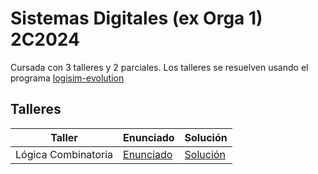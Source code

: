# Sistemas Digitales (ex Orga 1) 2C2024

Cursada con 3 talleres y 2 parciales.
Los talleres se resuelven usando el programa [logisim-evolution](https://github.com/logisim-evolution/logisim-evolution)

## Talleres

| Taller | Enunciado | Solución |
| - | - | - |
| Lógica Combinatoria | [Enunciado](https://github.com/arielbakal/uba_sd/blob/main/Taller%20L%C3%B3gica%20Combinatoria/enunciado_solucion.pdf) | [Solución](https://github.com/arielbakal/uba_sd/blob/main/Taller%20L%C3%B3gica%20Combinatoria/solucion.circ) |

